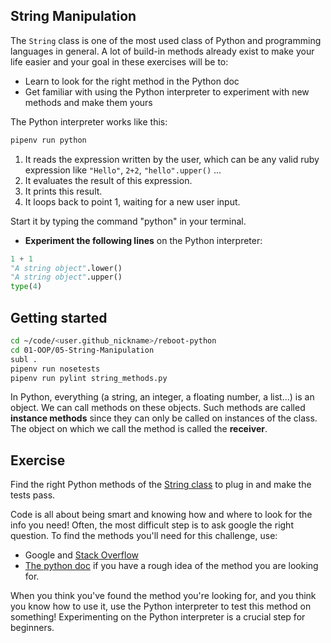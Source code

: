 ## String Manipulation

The `String` class is one of the most used class of Python and programming languages in general. A lot of build-in methods already exist to make your life easier and your goal in these exercises will be to:

- Learn to look for the right method in the Python doc
- Get familiar with using the Python interpreter to experiment with new methods and make them yours

The Python interpreter works like this:

```bash
pipenv run python
```

1. It reads the expression written by the user, which can be any valid ruby expression like `"Hello"`, `2+2`, `"hello".upper()` ...
2. It evaluates the result of this expression.
3. It prints this result.
4. It loops back to point 1, waiting for a new user input.

Start it by typing the command "python" in your terminal.

* **Experiment the following lines** on the Python interpreter:

```python
1 + 1
"A string object".lower()
"A string object".upper()
type(4)
```

## Getting started


```bash
cd ~/code/<user.github_nickname>/reboot-python
cd 01-OOP/05-String-Manipulation
subl .
pipenv run nosetests
pipenv run pylint string_methods.py
```

In Python, everything (a string, an integer, a floating number, a list...) is an object. We can call methods on these objects. Such methods are called **instance methods** since they can only be called on instances of the class. The object on which we call the method is called the **receiver**.

## Exercise

Find the right Python methods of the [String class](https://docs.python.org/3/library/stdtypes.html#string-methods) to plug in and make the tests pass.

Code is all about being smart and knowing how and where to look for the info you need! Often, the most difficult step is to ask google the right question. To find the methods you'll need for this challenge, use:

* Google and [Stack Overflow](http://stackoverflow.com/)
* [The python doc](https://docs.python.org/3) if you have a rough idea of the method you are looking for.

When you think you've found the method you're looking for, and you think you know how to use it, use the Python interpreter to test this method on something! Experimenting on the Python interpreter is a crucial step for beginners.
